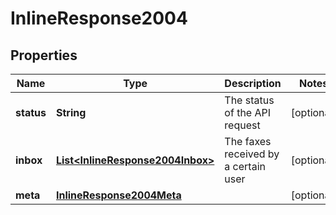 
# InlineResponse2004

## Properties
Name | Type | Description | Notes
------------ | ------------- | ------------- | -------------
**status** | **String** | The status of the API request |  [optional]
**inbox** | [**List&lt;InlineResponse2004Inbox&gt;**](InlineResponse2004Inbox.md) | The faxes received by a certain user |  [optional]
**meta** | [**InlineResponse2004Meta**](InlineResponse2004Meta.md) |  |  [optional]



